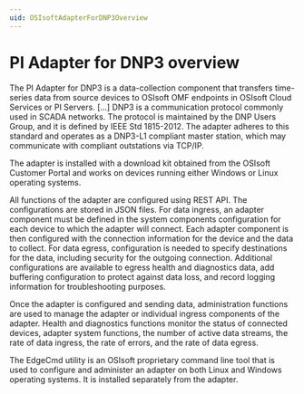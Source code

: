 ```yaml
---
uid: OSIsoftAdapterForDNP3Overview
---
```


# PI Adapter for DNP3 overview

The PI Adapter for DNP3 is a data-collection component that transfers time-series data from source devices to OSIsoft OMF endpoints in OSIsoft Cloud Services or PI Servers. [...]
DNP3 is a communication protocol commonly used in SCADA networks.
The protocol is maintained by the DNP Users Group, and it is defined by IEEE Std 1815-2012. 
The adapter adheres to this standard and operates as a DNP3-L1 compliant master station,
 which may communicate with compliant outstations via TCP/IP.

The adapter is installed with a download kit obtained from the OSIsoft Customer Portal and works on devices running either Windows or Linux operating systems.

All functions of the adapter are configured using REST API. The configurations are stored in JSON files.
For data ingress, an adapter component must be defined in the system components configuration for each device to which the adapter will connect. Each adapter component is then configured with the connection information for the device and the data to collect.
For data egress, configuration is needed to specify destinations for the data, including security for the outgoing connection. Additional configurations are available to egress health and diagnostics data, add buffering configuration to protect against data loss, and record logging information for troubleshooting purposes.

Once the adapter is configured and sending data, administration functions are used to manage the adapter or individual ingress components of the adapter. Health and diagnostics functions monitor the status of connected devices, adapter system functions, the number of active data streams, the rate of data ingress, the rate of errors, and the rate of data egress.

The EdgeCmd utility is an OSIsoft proprietary command line tool that is used to configure and administer an adapter on both Linux and Windows operating systems. It is installed separately from the adapter.
